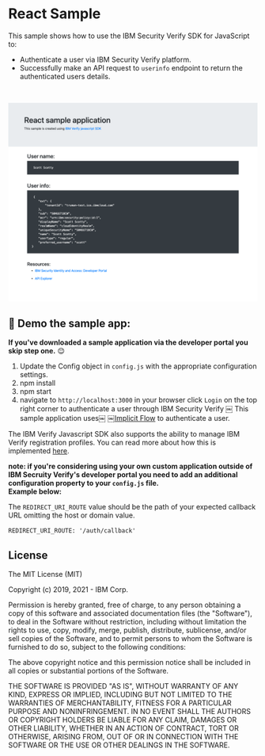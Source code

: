 # React Sample

This sample shows how to use the IBM Security Verify SDK for JavaScript to:
- Authenticate a user via IBM Security Verify platform.
- Successfully make an API request to `userinfo` endpoint to return the authenticated users details.
<br>

![screenshot](screenshot.png)

## :rocket: Demo the sample app:
**If you've downloaded a sample application via the developer portal you skip step one.** :relieved:

1. Update the Config object in `config.js` with the appropriate configuration settings.
2. npm install
3. npm start
4. navigate to `http://localhost:3000` in your browser
 click `Login` on the top right corner to authenticate a user through IBM Security Verify
￼
This sample application uses￼ ￼[Implicit Flow](http://developer.ice.ibmcloud.com/verify/javascript/oauth/implicit-flow) to authenticate a user.

The IBM Verify Javascript SDK also supports the ability to manage IBM Verify registration profiles. You can read more about how this is implemented [here](http://developer.ice.ibmcloud.com/verify/javascript/ibm-verify-sdk-object-model/authenticator-context).


**note: if you're considering using your own custom application outside of IBM Secruity Verify's developer portal you need to add an additional configuration property to your `config.js` file.<br> Example below:**

The `REDIRECT_URI_ROUTE` value should be the path of your expected callback URL omitting the host or domain value.

```
REDIRECT_URI_ROUTE: '/auth/callback'
```

## License

The MIT License (MIT)

Copyright (c) 2019, 2021 - IBM Corp.

Permission is hereby granted, free of charge, to any person obtaining a copy of this software and associated documentation files (the "Software"), to deal in the Software without restriction, including without limitation the rights to use, copy, modify, merge, publish, distribute, sublicense, and/or sell copies of the Software, and to permit persons to whom the Software is furnished to do so, subject to the following conditions:

The above copyright notice and this permission notice shall be included in all copies or substantial portions of the Software.

THE SOFTWARE IS PROVIDED "AS IS", WITHOUT WARRANTY OF ANY KIND, EXPRESS OR IMPLIED, INCLUDING BUT NOT LIMITED TO THE WARRANTIES OF MERCHANTABILITY, FITNESS FOR A PARTICULAR PURPOSE AND NONINFRINGEMENT. IN NO EVENT SHALL THE AUTHORS OR COPYRIGHT HOLDERS BE LIABLE FOR ANY CLAIM, DAMAGES OR OTHER LIABILITY, WHETHER IN AN ACTION OF CONTRACT, TORT OR OTHERWISE, ARISING FROM, OUT OF OR IN CONNECTION WITH THE SOFTWARE OR THE USE OR OTHER DEALINGS IN THE SOFTWARE.